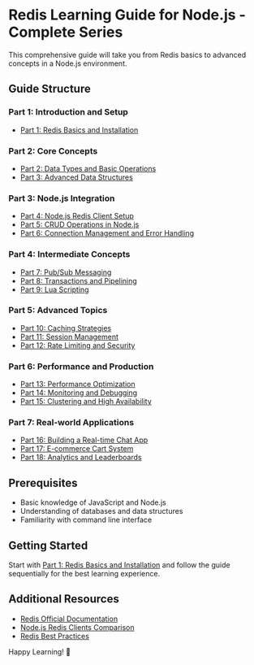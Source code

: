 # Redis Learning Guide for Node.js - Complete Series

This comprehensive guide will take you from Redis basics to advanced concepts in a Node.js environment.

## Guide Structure

### Part 1: Introduction and Setup
- [Part 1: Redis Basics and Installation](./part-01-basics-and-setup.md)

### Part 2: Core Concepts
- [Part 2: Data Types and Basic Operations](./part-02-data-types.md)
- [Part 3: Advanced Data Structures](./part-03-advanced-structures.md)

### Part 3: Node.js Integration
- [Part 4: Node.js Redis Client Setup](./part-04-nodejs-setup.md)
- [Part 5: CRUD Operations in Node.js](./part-05-crud-operations.md)
- [Part 6: Connection Management and Error Handling](./part-06-connection-management.md)

### Part 4: Intermediate Concepts
- [Part 7: Pub/Sub Messaging](./part-07-pubsub.md)
- [Part 8: Transactions and Pipelining](./part-08-transactions.md)
- [Part 9: Lua Scripting](./part-09-lua-scripting.md)

### Part 5: Advanced Topics
- [Part 10: Caching Strategies](./part-10-caching-strategies.md)
- [Part 11: Session Management](./part-11-session-management.md)
- [Part 12: Rate Limiting and Security](./part-12-rate-limiting.md)

### Part 6: Performance and Production
- [Part 13: Performance Optimization](./part-13-performance.md)
- [Part 14: Monitoring and Debugging](./part-14-monitoring.md)
- [Part 15: Clustering and High Availability](./part-15-clustering.md)

### Part 7: Real-world Applications
- [Part 16: Building a Real-time Chat App](./part-16-chat-app.md)
- [Part 17: E-commerce Cart System](./part-17-ecommerce-cart.md)
- [Part 18: Analytics and Leaderboards](./part-18-analytics.md)

## Prerequisites

- Basic knowledge of JavaScript and Node.js
- Understanding of databases and data structures
- Familiarity with command line interface

## Getting Started

Start with [Part 1: Redis Basics and Installation](./part-01-basics-and-setup.md) and follow the guide sequentially for the best learning experience.

## Additional Resources

- [Redis Official Documentation](https://redis.io/documentation)
- [Node.js Redis Clients Comparison](https://github.com/redis/node-redis)
- [Redis Best Practices](https://redis.io/topics/memory-optimization)

Happy Learning! 🚀